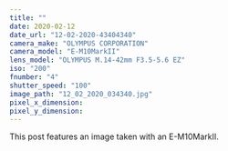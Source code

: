 ```yaml
---
title: ""
date: 2020-02-12
date_url: "12-02-2020-43404340"
camera_make: "OLYMPUS CORPORATION"
camera_model: "E-M10MarkII"
lens_model: "OLYMPUS M.14-42mm F3.5-5.6 EZ"
iso: "200"
fnumber: "4"
shutter_speed: "100"
image_path: "12_02_2020_034340.jpg"
pixel_x_dimension: 
pixel_y_dimension: 
---
```


This post features an image taken with an E-M10MarkII.